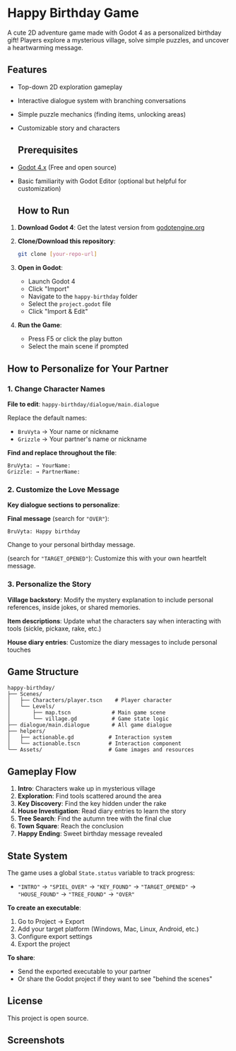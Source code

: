 # Happy Birthday Game 

A cute 2D adventure game made with Godot 4 as a personalized birthday gift! Players explore a mysterious village, solve simple puzzles, and uncover a heartwarming message.

## Features

- Top-down 2D exploration gameplay
- Interactive dialogue system with branching conversations
- Simple puzzle mechanics (finding items, unlocking areas)
- Customizable story and characters

  ## Prerequisites

- [Godot 4.x](https://godotengine.org/download) (Free and open source)
- Basic familiarity with Godot Editor (optional but helpful for customization)

  ## How to Run

1. **Download Godot 4**: Get the latest version from [godotengine.org](https://godotengine.org/download)

2. **Clone/Download this repository**:
   ```bash
   git clone [your-repo-url]
   ```

3. **Open in Godot**:
   - Launch Godot 4
   - Click "Import"
   - Navigate to the `happy-birthday` folder
   - Select the `project.godot` file
   - Click "Import & Edit"

4. **Run the Game**:
   - Press F5 or click the play button
   - Select the main scene if prompted
  
  ## How to Personalize for Your Partner

### 1. Change Character Names

**File to edit**: `happy-birthday/dialogue/main.dialogue`

Replace the default names:
- `BruVyta` → Your name or nickname
- `Grizzle` → Your partner's name or nickname

**Find and replace throughout the file**:
```
BruVyta: → YourName:
Grizzle: → PartnerName:
```

### 2. Customize the Love Message

**Key dialogue sections to personalize**:

**Final message** (search for `"OVER"`):
```
BruVyta: Happy birthday
```
Change to your personal birthday message.

(search for `"TARGET_OPENED"`):
Customize this with your own heartfelt message.

### 3. Personalize the Story

**Village backstory**: Modify the mystery explanation to include personal references, inside jokes, or shared memories.

**Item descriptions**: Update what the characters say when interacting with tools (sickle, pickaxe, rake, etc.)

**House diary entries**: Customize the diary messages to include personal touches


## Game Structure

```
happy-birthday/
├── Scenes/
│   ├── Characters/player.tscn    # Player character
│   └── Levels/
│       ├── map.tscn             # Main game scene
│       └── village.gd           # Game state logic
├── dialogue/main.dialogue       # All game dialogue
├── helpers/
│   ├── actionable.gd           # Interaction system
│   └── actionable.tscn         # Interaction component
└── Assets/                     # Game images and resources
```


## Gameplay Flow

1. **Intro**: Characters wake up in mysterious village
2. **Exploration**: Find tools scattered around the area
3. **Key Discovery**: Find the key hidden under the rake
4. **House Investigation**: Read diary entries to learn the story
5. **Tree Search**: Find the autumn tree with the final clue
6. **Town Square**: Reach the conclusion
7. **Happy Ending**: Sweet birthday message revealed

## State System

The game uses a global `State.status` variable to track progress:
- `"INTRO"` → `"SPIEL_OVER"` → `"KEY_FOUND"` → `"TARGET_OPENED"` → `"HOUSE_FOUND"` → `"TREE_FOUND"` → `"OVER"`

**To create an executable**:
1. Go to Project → Export
2. Add your target platform (Windows, Mac, Linux, Android, etc.)
3. Configure export settings
4. Export the project

**To share**:
- Send the exported executable to your partner
- Or share the Godot project if they want to see "behind the scenes"

## License

This project is open source.

## Screenshots
